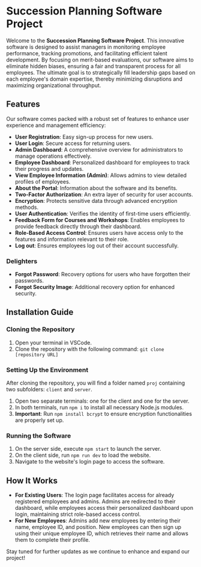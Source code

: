 # Succession Planning Software Project

Welcome to the **Succession Planning Software Project**. This innovative software is designed to assist managers in monitoring employee performance, tracking promotions, and facilitating efficient talent development. By focusing on merit-based evaluations, our software aims to eliminate hidden biases, ensuring a fair and transparent process for all employees. The ultimate goal is to strategically fill leadership gaps based on each employee's domain expertise, thereby minimizing disruptions and maximizing organizational throughput.

## Features

Our software comes packed with a robust set of features to enhance user experience and management efficiency:

- **User Registration**: Easy sign-up process for new users.
- **User Login**: Secure access for returning users.
- **Admin Dashboard**: A comprehensive overview for administrators to manage operations effectively.
- **Employee Dashboard**: Personalized dashboard for employees to track their progress and updates.
- **View Employee Information (Admin)**: Allows admins to view detailed profiles of employees.
- **About the Portal**: Information about the software and its benefits.
- **Two-Factor Authorization**: An extra layer of security for user accounts.
- **Encryption**: Protects sensitive data through advanced encryption methods.
- **User Authentication**: Verifies the identity of first-time users efficiently.
- **Feedback Form for Courses and Workshops**: Enables employees to provide feedback directly through their dashboard.
- **Role-Based Access Control**: Ensures users have access only to the features and information relevant to their role.
- **Log out**: Ensures employees log out of their account successfully.

### Delighters

- **Forgot Password**: Recovery options for users who have forgotten their passwords.
- **Forgot Security Image**: Additional recovery option for enhanced security.

## Installation Guide

### Cloning the Repository

1. Open your terminal in VSCode.
2. Clone the repository with the following command: `git clone [repository URL]`

### Setting Up the Environment

After cloning the repository, you will find a folder named `proj` containing two subfolders: `client` and `server`.

1. Open two separate terminals: one for the client and one for the server.
2. In both terminals, run `npm i` to install all necessary Node.js modules.
3. **Important**: Run `npm install bcrypt` to ensure encryption functionalities are properly set up.

### Running the Software

1. On the server side, execute `npm start` to launch the server.
2. On the client side, run `npm run dev` to load the website.
3. Navigate to the website's login page to access the software.

## How It Works

- **For Existing Users**: The login page facilitates access for already registered employees and admins. Admins are redirected to their dashboard, while employees access their personalized dashboard upon login, maintaining strict role-based access control.
- **For New Employees**: Admins add new employees by entering their name, employee ID, and position. New employees can then sign up using their unique employee ID, which retrieves their name and allows them to complete their profile.

Stay tuned for further updates as we continue to enhance and expand our project!
